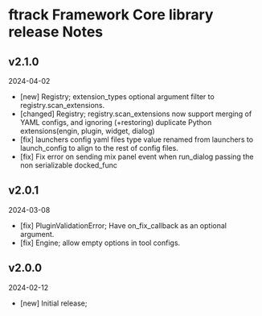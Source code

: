 # ftrack Framework Core library release Notes

## v2.1.0
2024-04-02

* [new] Registry; extension_types optional argument filter to registry.scan_extensions. 
* [changed] Registry; registry.scan_extensions now support merging of YAML configs, and ignoring (+restoring) duplicate Python extensions(engin, plugin, widget, dialog)
* [fix] launchers config yaml files type value renamed from launchers to launch_config to align to the rest of config files.
* [fix] Fix error on sending mix panel event when run_dialog passing the non serializable docked_func

## v2.0.1
2024-03-08

* [fix] PluginValidationError; Have on_fix_callback as an optional argument.
* [fix] Engine; allow empty options in tool configs.


## v2.0.0
2024-02-12

* [new] Initial release;
